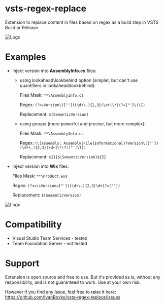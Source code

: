 # vsts-regex-replace

Extension to replace content in files based on regex as a build step in VSTS Build or Release.

![Logo](https://raw.githubusercontent.com/IvanBoyko/vsts-regex-replace/master/images/icon_64.png)


# Examples

- Inject version into **AssemblyInfo.cs** files:

	- using lookahead\lookbehind option (simpler, but can't use quantifiers in lookahead\lookbehind):
	
		Files Mask: `**\AssemblyInfo.cs`
		
		Regex: `(?<=Version\(["'])(\d+\.){2,3}(\d+|\*)(?=["']\)\])`
		
		Replacement: `$(SemanticVersion)`

	- using groups (more powerful and precise, but more complex):
	
		Files Mask: `**\AssemblyInfo.cs`
		
		Regex: `(\[assembly: Assembly(File|Informational)?Version\(["'])(\d+\.){2,3}(\d+|\*)?(["']\)])`
		
		Replacement: `${1}$(SemanticVersion)${5}`


- Inject version into **Wix** files:

	Files Mask: `**\Product.wxs`
	
	Regex: `(?<=\sVersion=["'])(\d+\.){2,3}\d+(?=["'])`
	
	Replacement: `$(SemanticVersion)`



![Logo](https://raw.githubusercontent.com/IvanBoyko/vsts-regex-replace/master/images/screenshot_example_1.png)


# Compatibility

* Visual Studio Team Services - tested
* Team Foundation Server - not tested


# Support

Extension is open source and free to use.
But it's provided as is, without any responsibility, and is not guaranteed to work.
Use at your own risk.

However if you find any issue, feel free to raise it here:
https://github.com/IvanBoyko/vsts-regex-replace/issues
